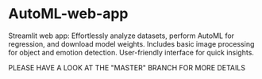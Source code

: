 # AutoML-web-app
Streamlit web app: Effortlessly analyze datasets, perform AutoML for regression, and download model weights. Includes basic image processing for object and emotion detection. User-friendly interface for quick insights.


PLEASE HAVE A LOOK AT THE "MASTER" BRANCH FOR MORE DETAILS
